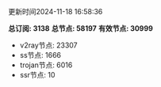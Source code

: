 更新时间2024-11-18 16:58:36

**总订阅: 3138**
**总节点: 58197**
**有效节点: 30999**
- v2ray节点: 23307
- ss节点: 1666
- trojan节点: 6016
- ssr节点: 10
